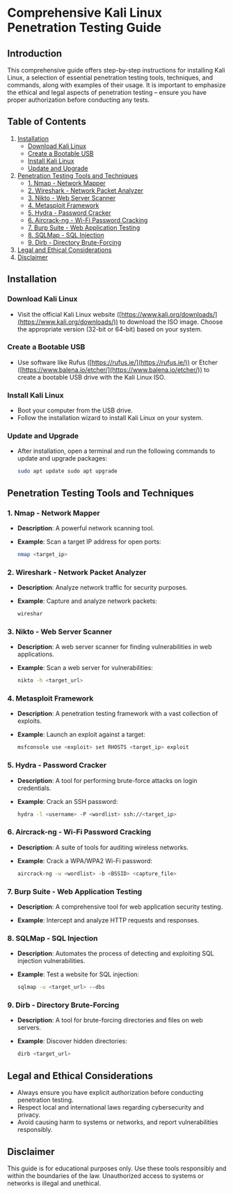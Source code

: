 # Comprehensive Kali Linux Penetration Testing Guide

## Introduction

This comprehensive guide offers step-by-step instructions for installing Kali Linux, a selection of essential penetration testing tools, techniques, and commands, along with examples of their usage. It is important to emphasize the ethical and legal aspects of penetration testing – ensure you have proper authorization before conducting any tests.

## Table of Contents

1. [Installation](https://chat.openai.com/c/89a82732-6146-41ed-8b5c-ca9b8f0542bb#installation)
    - [Download Kali Linux](https://chat.openai.com/c/89a82732-6146-41ed-8b5c-ca9b8f0542bb#download-kali-linux)
    - [Create a Bootable USB](https://chat.openai.com/c/89a82732-6146-41ed-8b5c-ca9b8f0542bb#create-a-bootable-usb)
    - [Install Kali Linux](https://chat.openai.com/c/89a82732-6146-41ed-8b5c-ca9b8f0542bb#install-kali-linux)
    - [Update and Upgrade](https://chat.openai.com/c/89a82732-6146-41ed-8b5c-ca9b8f0542bb#update-and-upgrade)
2. [Penetration Testing Tools and Techniques](https://chat.openai.com/c/89a82732-6146-41ed-8b5c-ca9b8f0542bb#penetration-testing-tools-and-techniques)
    - [1. Nmap - Network Mapper](https://chat.openai.com/c/89a82732-6146-41ed-8b5c-ca9b8f0542bb#1-nmap---network-mapper)
    - [2. Wireshark - Network Packet Analyzer](https://chat.openai.com/c/89a82732-6146-41ed-8b5c-ca9b8f0542bb#2-wireshark---network-packet-analyzer)
    - [3. Nikto - Web Server Scanner](https://chat.openai.com/c/89a82732-6146-41ed-8b5c-ca9b8f0542bb#3-nikto---web-server-scanner)
    - [4. Metasploit Framework](https://chat.openai.com/c/89a82732-6146-41ed-8b5c-ca9b8f0542bb#4-metasploit-framework)
    - [5. Hydra - Password Cracker](https://chat.openai.com/c/89a82732-6146-41ed-8b5c-ca9b8f0542bb#5-hydra---password-cracker)
    - [6. Aircrack-ng - Wi-Fi Password Cracking](https://chat.openai.com/c/89a82732-6146-41ed-8b5c-ca9b8f0542bb#6-aircrack-ng---wi-fi-password-cracking)
    - [7. Burp Suite - Web Application Testing](https://chat.openai.com/c/89a82732-6146-41ed-8b5c-ca9b8f0542bb#7-burp-suite---web-application-testing)
    - [8. SQLMap - SQL Injection](https://chat.openai.com/c/89a82732-6146-41ed-8b5c-ca9b8f0542bb#8-sqlmap---sql-injection)
    - [9. Dirb - Directory Brute-Forcing](https://chat.openai.com/c/89a82732-6146-41ed-8b5c-ca9b8f0542bb#9-dirb---directory-brute-forcing)
3. [Legal and Ethical Considerations](https://chat.openai.com/c/89a82732-6146-41ed-8b5c-ca9b8f0542bb#legal-and-ethical-considerations)
4. [Disclaimer](https://chat.openai.com/c/89a82732-6146-41ed-8b5c-ca9b8f0542bb#disclaimer)

## Installation

### Download Kali Linux

- Visit the official Kali Linux website ([https://www.kali.org/downloads/](https://www.kali.org/downloads/)) to download the ISO image. Choose the appropriate version (32-bit or 64-bit) based on your system.

### Create a Bootable USB

- Use software like Rufus ([https://rufus.ie/](https://rufus.ie/)) or Etcher ([https://www.balena.io/etcher/](https://www.balena.io/etcher/)) to create a bootable USB drive with the Kali Linux ISO.

### Install Kali Linux

- Boot your computer from the USB drive.
- Follow the installation wizard to install Kali Linux on your system.

### Update and Upgrade

- After installation, open a terminal and run the following commands to update and upgrade packages:
    
  ```bash
  sudo apt update sudo apt upgrade
  ```

## Penetration Testing Tools and Techniques

### 1. Nmap - Network Mapper

- **Description**: A powerful network scanning tool.
    
- **Example**: Scan a target IP address for open ports:
    
  ```bash
  nmap <target_ip>
  ```

### 2. Wireshark - Network Packet Analyzer

- **Description**: Analyze network traffic for security purposes.
    
- **Example**: Capture and analyze network packets:
    
  ```bash
  wireshar
  ```

### 3. Nikto - Web Server Scanner

- **Description**: A web server scanner for finding vulnerabilities in web applications.
    
- **Example**: Scan a web server for vulnerabilities:
    
  ```bash
  nikto -h <target_url>
  ```

### 4. Metasploit Framework

- **Description**: A penetration testing framework with a vast collection of exploits.
    
- **Example**: Launch an exploit against a target:
    
  ```bash
  msfconsole use <exploit> set RHOSTS <target_ip> exploit
  ```

### 5. Hydra - Password Cracker

- **Description**: A tool for performing brute-force attacks on login credentials.
    
- **Example**: Crack an SSH password:
    
  ```bash
  hydra -l <username> -P <wordlist> ssh://<target_ip>
  ```

### 6. Aircrack-ng - Wi-Fi Password Cracking

- **Description**: A suite of tools for auditing wireless networks.
    
- **Example**: Crack a WPA/WPA2 Wi-Fi password:
    
  ```bash
  aircrack-ng -w <wordlist> -b <BSSID> <capture_file>
  ```

### 7. Burp Suite - Web Application Testing

- **Description**: A comprehensive tool for web application security testing.
    
- **Example**: Intercept and analyze HTTP requests and responses.
    

### 8. SQLMap - SQL Injection

- **Description**: Automates the process of detecting and exploiting SQL injection vulnerabilities.
    
- **Example**: Test a website for SQL injection:
    
  ```bash
  sqlmap -u <target_url> --dbs
  ```

### 9. Dirb - Directory Brute-Forcing

- **Description**: A tool for brute-forcing directories and files on web servers.
    
- **Example**: Discover hidden directories:
    
  ```bash
  dirb <target_url>
  ```

## Legal and Ethical Considerations

- Always ensure you have explicit authorization before conducting penetration testing.
- Respect local and international laws regarding cybersecurity and privacy.
- Avoid causing harm to systems or networks, and report vulnerabilities responsibly.

## Disclaimer

This guide is for educational purposes only. Use these tools responsibly and within the boundaries of the law. Unauthorized access to systems or networks is illegal and unethical.
